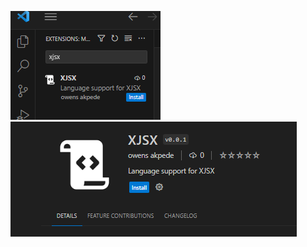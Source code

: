 ![xjsx vscode extension](../images/xjsx-ext.png)
![xjsx vscode extension](../images/xjsx-ext-install.png)
